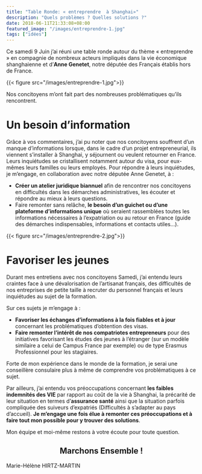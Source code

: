 ```yaml
---
title: "Table Ronde: « entreprendre  à Shanghai»"
description: "Quels problèmes ? Quelles solutions ?"
date: 2018-06-11T21:33:08+08:00
featured_image: "/images/entreprendre-1.jpg"
tags: ["idées"]
---
```


Ce samedi 9 Juin j’ai réuni une table ronde autour du thème « entreprendre » en compagnie de nombreux acteurs impliqués dans la vie économique shanghaienne et d’**Anne Genetet**, notre députée des Français établis hors de France. 

{{< figure src="/images/entreprendre-1.jpg">}}

Nos concitoyens m’ont fait part des nombreuses problématiques qu’ils rencontrent.

Un besoin d’information
====

Grâce à vos commentaires, j’ai pu noter que nos concitoyens souffrent d’un manque d’informations lorsque, dans le cadre d’un projet entrepreneurial, ils viennent s’installer à Shanghai, y séjournent ou veulent retourner en France. Leurs inquiétudes se cristallisent notamment autour du visa, pour eux-mêmes leurs familles ou leurs employés. 
Pour répondre à leurs inquiétudes, je m’engage, en collaboration avec notre députée Anne Genetet, à :

-   **Créer un atelier juridique biannuel** afin de rencontrer nos concitoyens en difficultés dans les démarches administratives, les écouter et répondre au mieux à leurs questions. 
-   Faire remonter sans relâche, **le besoin d’un guichet ou d’une plateforme d’informations unique** où seraient rassemblées toutes les informations nécessaires à l’expatriation ou au retour en France (guide des démarches indispensables, informations et contacts utiles…). 

{{< figure src="/images/entreprendre-2.jpg">}}

Favoriser les jeunes
============

Durant mes entretiens avec nos concitoyens Samedi, j’ai entendu leurs craintes face à une dévalorisation de l’artisanat français, des difficultés de nos entreprises de petite taille à recruter du personnel français et leurs inquiétudes au sujet de la formation.

Sur ces sujets je m’engage à : 

-   **Favoriser les échanges d’informations à la fois fiables et à jour** concernant les problématiques d’obtention des visas. 
-   **Faire remonter l’intérêt de nos compatriotes entrepreneurs** pour des initiatives favorisant les études des jeunes à l’étranger (sur un modèle similaire a celui de Campus France par exemple) ou de type Erasmus Professionnel pour les stagiaires.

Forte de mon expérience dans le monde de la formation, je serai une conseillère consulaire plus à même de comprendre vos problématiques à ce sujet. 


Par ailleurs, j’ai entendu vos préoccupations concernant **les faibles indemnités des VIE** par rapport au coût de la vie à Shanghai, la précarité de leur situation en termes d’**assurance santé** ainsi que la situation parfois compliquée des suiveurs d’expatriés (Difficultés à s’adapter au pays d’accueil). **Je m’engage une fois élue à remonter ces préoccupations et à faire tout mon possible pour y trouver des solutions**.

Mon équipe et moi-même restons à votre écoute pour toute question.

<h2 style="text-align: center;">  Marchons Ensemble ! </h2>

Marie-Hélène HIRTZ-MARTIN
